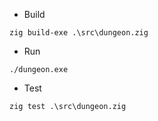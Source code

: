 * Build

```
zig build-exe .\src\dungeon.zig
```

* Run

```
./dungeon.exe
```

* Test

```
zig test .\src\dungeon.zig
```